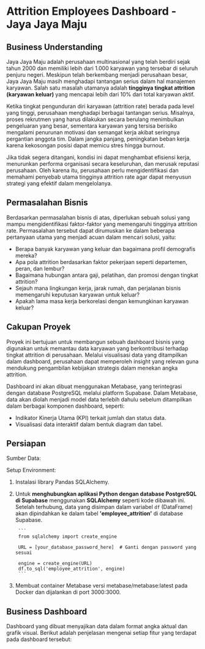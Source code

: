 # Attrition Employees Dashboard - Jaya Jaya Maju
## Business Understanding
Jaya Jaya Maju adalah perusahaan multinasional yang telah berdiri sejak tahun 2000 dan memiliki lebih dari 1.000 karyawan yang tersebar di seluruh penjuru negeri. Meskipun telah berkembang menjadi perusahaan besar, Jaya Jaya Maju masih menghadapi tantangan serius dalam hal manajemen karyawan. Salah satu masalah utamanya adalah **tingginya tingkat attrition (karyawan keluar)** yang mencapai lebih dari 10% dari total karyawan aktif.

Ketika tingkat pengunduran diri karyawan (attrition rate) berada pada level yang tinggi, perusahaan menghadapi berbagai tantangan serius. Misalnya, proses rekrutmen yang harus dilakukan secara berulang menimbulkan pengeluaran yang besar, sementara karyawan yang tersisa berisiko mengalami penurunan motivasi dan semangat kerja akibat seringnya pergantian anggota tim. Dalam jangka panjang, peningkatan beban kerja karena kekosongan posisi dapat memicu stres hingga burnout. 

Jika tidak segera ditangani, kondisi ini dapat menghambat efisiensi kerja, menurunkan performa organisasi secara keseluruhan, dan merusak reputasi perusahaan. Oleh karena itu, perusahaan perlu mengidentifikasi dan memahami penyebab utama tingginya attrition rate agar dapat menyusun strategi yang efektif dalam mengelolanya.

## Permasalahan Bisnis
Berdasarkan permasalahan bisnis di atas, diperlukan sebuah solusi yang mampu mengidentifikasi faktor-faktor yang memengaruhi tingginya attrition rate. Permasalahan tersebut dapat dirumuskan ke dalam beberapa pertanyaan utama yang menjadi acuan dalam mencari solusi, yaitu:
* Berapa banyak karyawan yang keluar dan bagaimana profil demografis mereka?
* Apa pola attrition berdasarkan faktor pekerjaan seperti departemen, peran, dan lembur?
* Bagaimana hubungan antara gaji, pelatihan, dan promosi dengan tingkat attrition?
* Sejauh mana lingkungan kerja, jarak rumah, dan perjalanan bisnis memengaruhi keputusan karyawan untuk keluar?
* Apakah lama masa kerja berkorelasi dengan kemungkinan karyawan keluar?

## Cakupan Proyek 
Proyek ini bertujuan untuk membangun sebuah dashboard bisnis yang digunakan untuk memantau data karyawan yang berkontribusi terhadap tingkat attrition di perusahaan. Melalui visualisasi data yang ditampilkan dalam dashboard, perusahaan dapat memperoleh insight yang relevan guna mendukung pengambilan kebijakan strategis dalam menekan angka attrition.

Dashboard ini akan dibuat menggunakan Metabase, yang terintegrasi dengan database PostgreSQL melalui platform Supabase. Dalam Metabase, data akan diolah menjadi model data terlebih dahulu sebelum ditampilkan dalam berbagai komponen dashboard, seperti:
* Indikator Kinerja Utama (KPI) terkait jumlah dan status data.
* Visualisasi data interaktif dalam bentuk diagram dan tabel.

## Persiapan
Sumber Data:

Setup Environment:
1. Instalasi library Pandas SQLAlchemy.
2. Untuk **menghubungkan aplikasi Python dengan database PostgreSQL di Supabase** menggunakan **SQLAlchemy** seperti kode dibawah ini. Setelah terhubung, data yang disimpan dalam variabel `df` (DataFrame) akan dipindahkan ke dalam tabel **'employee_attrition'** di database Supabase.

        ```
        from sqlalchemy import create_engine

        URL = [your_database_password_here]  # Ganti dengan password yang sesuai

        engine = create_engine(URL)
        df.to_sql('employee_attrition', engine)
        ```
   
3. Membuat container Metabase versi metabase/metabase:latest pada Docker dan dijalankan di port 3000:3000.

## Business Dashboard
Dashboard yang dibuat menyajikan data dalam format angka aktual dan grafik visual. Berikut adalah penjelasan mengenai setiap fitur yang terdapat pada dashboard tersebut:




